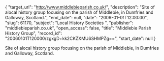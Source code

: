 {
  "target_url": "http://www.middlebieparish.co.uk/", 
  "description": "Site of alocal history group focusing on the parish of Middlebie, in Dumfries and Galloway, Scotland.", 
  "end_date": null, 
  "date": "2006-01-01T12:00:00", 
  "slug": 61170, 
  "subject": "Local History Societies ", 
  "publisher": "middlebieparish.co.uk", 
  "open_access": false, 
  "title": "Middlebie Parish History Group", 
  "record_id": "20060101T120000/zgxgD+kk2CKZXMU6SHMPZg==", 
  "start_date": null
}

Site of alocal history group focusing on the parish of Middlebie, in Dumfries and Galloway, Scotland.